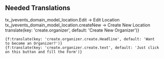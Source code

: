 ## Needed Translations
tx_jvevents_domain_model_location.Edit -> Edit Location
tx_jvevents_domain_model_location.createNew -> Create New Location
translate(key: 'create.organizer', default: 'Create New Organizer')}

    {f:translate(key: 'create.organizer.create.Headline', default: 'Want to become an Organizer?')}
    {f:translate(key: 'create.organizer.create.text', default: 'Just click on this button and fill the Form')} 
    
